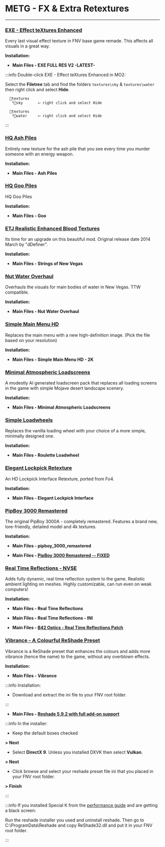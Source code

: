 # METG - FX & Extra Retextures

---

### [EXE - Effect teXtures Enhanced](https://www.nexusmods.com/newvegas/mods/62989)

Every last visual effect texture in FNV base game remade. This affects all visuals in a great way. 

**Installation:**

- **Main Files - EXE FULL RES V2 -LATEST-**

:::info Double-click EXE - Effect teXtures Enhanced in MO2:

Select the **Filetree** tab and find the folders `textures\sky` & `textures\water` then right click and select **Hide**.

```
  📁textures 
   └📁sky       ⟵ right click and select Hide
```
```
  📁textures 
   └📁water     ⟵ right click and select Hide
```

:::

### [HQ Ash Piles](https://www.nexusmods.com/newvegas/mods/82566)

Entirely new texture for the ash pile that you see every time you murder someone with an energy weapon. 

**Installation:**

- **Main Files - Ash Piles**


### [HQ Goo Piles](https://www.nexusmods.com/newvegas/mods/82567)

HQ Goo Piles 

**Installation:**

- **Main Files - Goo**


### [ETJ Realistic Enhanced Blood Textures](https://www.nexusmods.com/newvegas/mods/76113)

Its time for an upgrade on this beautiful mod. Original release date 2014 March by "dDefiner".

**Installation:**

- **Main Files - Strings of New Vegas**


### [Nut Water Overhaul](https://www.nexusmods.com/newvegas/mods/75995)

Overhauls the visuals for main bodies of water in New Vegas. TTW compatible. 

**Installation:**

- **Main Files - Nut Water Overhaul**


### [Simple Main Menu HD](https://www.nexusmods.com/newvegas/mods/64931)

Replaces the main menu with a new high-definition image. (Pick the file based on your resolution)

**Installation:**

- **Main Files - Simple Main Menu HD - 2K**


### [Minimal Atmospheric Loadscreens](https://www.nexusmods.com/newvegas/mods/82586)

A modestly AI generated loadscreen pack that replaces all loading screens in the game with simple Mojave desert landscape scenery. 

**Installation:**

- **Main Files - Minimal Atmospheric Loadscreens**


### [Simple Loadwheels](https://www.nexusmods.com/newvegas/mods/78974)

Replaces the vanilla loading wheel with your choice of a more simple, minimally designed one.

**Installation:**

- **Main Files - Roulette Loadwheel**


### [Elegant Lockpick Retexture](https://www.nexusmods.com/newvegas/mods/75670)

An HD Lockpick Interface Retexture, ported from Fo4. 

**Installation:**

- **Main Files - Elegant Lockpick Interface**


### [PipBoy 3000 Remastered](https://www.nexusmods.com/newvegas/mods/64175)

The original PipBoy 3000A - completely remastered. Features a brand new, lore-friendly, detailed model and 4k textures.

**Installation:**

- **Main Files - pipboy_3000_remastered**

- **Main Files - [PipBoy 3000 Remastered -- FIXED](https://www.nexusmods.com/newvegas/mods/79205?tab=files)**


### [Real Time Reflections - NVSE](https://www.nexusmods.com/newvegas/mods/82343)

Adds fully dynamic, real time reflection system to the game. Realistic ambient lighting on meshes. Highly customizable, can run even on weak computers! 

**Installation:**

- **Main Files - Real Time Reflections**

- **Main Files - Real Time Reflections - INI**

- **Main Files - [B42 Optics - Real Time Reflections Patch](https://www.nexusmods.com/newvegas/mods/82466?tab=files)**


### [Vibrance - A Colourful ReShade Preset](https://www.nexusmods.com/newvegas/mods/76715)

Vibrance is a ReShade preset that enhances the colours and adds more vibrance (hence the name) to the game, without any overblown effects.

**Installation:**

- **Main Files - Vibrance**

:::info Installation:

- Download and extract the ini file to your FNV root folder.

:::

- **Main Files - [Reshade 5.9.2 with full add-on support](https://reshade.me/#download)**

:::info In the installer:

- Keep the default boxes checked

**> Next**

- Select **DirectX 9**. Unless you installed DXVK then select **Vulkan**.

**> Next**

- Click browse and select your reshade preset file ini that you placed in your FNV root folder.

**> Finish**

:::

:::info If you installed Special K from the [performance guide](https://performance.moddinglinked.com/falloutnv.html#RecommendedLimiters) and are getting a black screen:

Run the reshade installer you used and uninstall reshade. Then go to C:\ProgramData\Reshade and copy ReShade32.dll and put it in your FNV root folder.

:::
